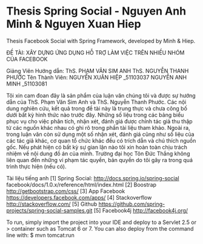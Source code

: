 Thesis Spring Social - Nguyen Anh Minh & Nguyen Xuan Hiep
==============================
Thesis Facebook Social with Spring Framework, developed by Minh & Hiep.

ĐỀ TÀI: XÂY DỰNG ỨNG DỤNG HỖ TRỢ LÀM VIỆC TRÊN NHIỀU NHÓM CỦA FACEBOOK

	
Giảng Viên Hướng dẫn: ThS. PHẠM VĂN SIM ANH
	          		  ThS. NGUYỄN THANH PHƯỚC
Tên Thành Viên:       NGUYỄN XUÂN HIỆP _51103037
                      NGUYỄN ANH MINH _51103081

Tôi xin cam đoan đây là sản phẩm  của luận văn chúng tôi và được sự hướng dẫn của ThS. Phạm Văn Sim Anh và ThS. Nguyễn Thanh Phước. Các nội dung nghiên cứu, kết quả trong đề tài này là trung thực và chưa công bố dưới bất kỳ hình thức nào trước đây. Những số liệu trong các bảng biểu phục vụ cho việc phân tích, nhận xét, đánh giá được chính tác giả thu thập từ các nguồn khác nhau có ghi rõ trong phần tài liệu tham khảo.
Ngoài ra, trong luận văn còn sử dụng một số nhận xét, đánh giá cũng như số liệu của các tác giả khác, cơ quan tổ chức khác đều có trích dẫn và chú thích nguồn gốc.
Nếu phát hiện có bất kỳ sự gian lận nào tôi xin hoàn toàn chịu trách nhiệm về nội dung đồ án của mình. Trường đại học Tôn Đức Thắng không liên quan đến những vi phạm tác quyền, bản quyền do tôi gây ra trong quá trình thực hiện (nếu có).

Tài liệu tiếng anh
[1] Spring Social:
 http://docs.spring.io/spring-social facebook/docs/1.0.x/reference/html/index.html
[2] Boostrap 
http://getbootstrap.com/css/
[3] App Facebook
 https://developers.facebook.com/apps/
[4] Stackoverflow
 http://stackoverflow.com/
[5] Github
https://github.com/spring-projects/spring-social-samples.git
[5] Facebook4j
http://facebook4j.org/


To run, simply import the project into your IDE and deploy to a Servlet 2.5 or > container such as Tomcat 6 or 7.
You can also deploy from the command line with:
$ mvn tomcat:run



